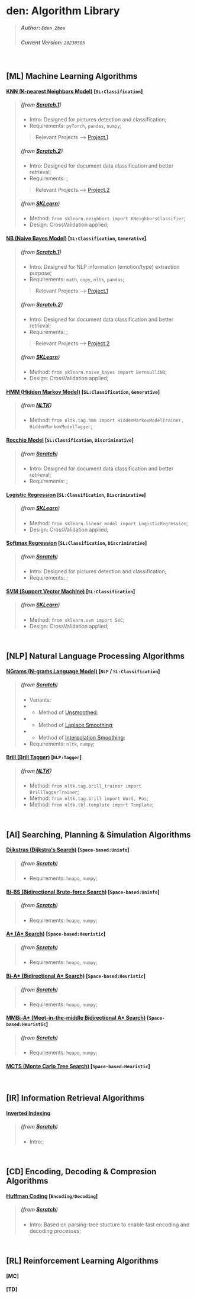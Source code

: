 # den: Algorithm Library

> #####  Author: `Eden Zhou`
> #####  Current Version: `20230505`

&nbsp;
## [ML] Machine Learning Algorithms
#### [KNN (K-nearest Neighbors Model)](https://github.com/Edennnnnnnnnn/den/tree/main/ML/KNN) [`SL:Classification`] 
> ##### (from [Scratch.1](https://github.com/Edennnnnnnnnn/den/blob/main/ML/KNN/KNN(fromScratch).py))
> - Intro: Designed for pictures detection and classification;
> - Requirements: `pyTorch`, `pandas`, `numpy`;
> > Relevant Projects --> [Project.1]()
> ##### (from [Scratch.2]())
> - Intro: Designed for document data classification and better retrieval;
> - Requirements: ;
> > Relevant Projects --> [Project.2]()
> ##### (from [SKLearn](https://github.com/Edennnnnnnnnn/den/blob/main/ML/KNN/KNN(fromSKLearn).py))
> - Method: `from sklearn.neighbors import KNeighborsClassifier`;
> - Design: CrossValidation applied;


#### [NB (Naive Bayes Model)](https://github.com/Edennnnnnnnnn/den/tree/main/ML/NB) [`SL:Classification`, `Generative`]
> ##### (from [Scratch.1](https://github.com/Edennnnnnnnnn/den/blob/main/ML/NB/NB(fromScratch).py))
> - Intro: Designed for NLP information (emotion/type) extraction purpose;
> - Requirements: `math`, `copy`, `nltk`, `pandas`;
> > Relevant Projects --> [Project.1]()
> ##### (from [Scratch.2]())
> - Intro: Designed for document data classification and better retrieval;
> - Requirements: ;
> > Relevant Projects --> [Project.2]()
> ##### (from [SKLearn](https://github.com/Edennnnnnnnnn/den/blob/main/ML/NB/NB(fromSkLearn).py))
> - Method: `from sklearn.naive_bayes import BernoulliNB`;
> - Design: CrossValidation applied;


#### [HMM (Hidden Markov Model)](https://github.com/Edennnnnnnnnn/den/tree/main/ML/HMMs) [`SL:Classification`, `Generative`] 
> ##### (from [NLTK](https://github.com/Edennnnnnnnnn/den/blob/main/ML/HMMs/HMMs(fromNLTK).py))
> - Method: `from nltk.tag.hmm import HiddenMarkovModelTrainer, HiddenMarkovModelTagger`;

#### [Rocchio Model]() [`SL:Classification`, `Discriminative`] 
> ##### (from [Scratch]())
> - Intro: Designed for document data classification and better retrieval;
> - Requirements: ;

#### [Logistic Regression](https://github.com/Edennnnnnnnnn/den/tree/main/ML/LogisticRegression) [`SL:Classification`, `Discriminative`]
> ##### (from [SKLearn](https://github.com/Edennnnnnnnnn/den/blob/main/ML/LogisticRegression/LogisticRegression(fromSKLearn).py))
> - Method: `from sklearn.linear_model import LogisticRegression`;
> - Design: CrossValidation applied;


#### [Softmax Regression]() [`SL:Classification`, `Discriminative`] 
> ##### (from [Scratch]())
> - Intro: Designed for pictures detection and classification;
> - Requirements: ;



#### [SVM (Support Vector Machine)](https://github.com/Edennnnnnnnnn/den/tree/main/ML/SVM) [`SL:Classification`] 
> ##### (from [SKLearn](https://github.com/Edennnnnnnnnn/den/blob/main/ML/SVM/SVM(fromSKLearn).py))
> - Method: `from sklearn.svm import SVC`;
> - Design: CrossValidation applied;


&nbsp;
## [NLP] Natural Language Processing Algorithms
#### [NGrams (N-grams Language Model)](https://github.com/Edennnnnnnnnn/den/tree/main/NLP/NGrams) [`NLP` / `SL:Classification`] 
> ##### (from [Scratch](https://github.com/Edennnnnnnnnn/den/blob/main/NLP/NGrams/NGrams(fromScratch).py))
> - Variants:
> - - Method of [Unsmoothed](https://github.com/Edennnnnnnnnn/den/blob/main/NLP/NGrams/NGrams(fromScratch).py#L311);
> - - Method of [Laplace Smoothing](https://github.com/Edennnnnnnnnn/den/blob/main/NLP/NGrams/NGrams(fromScratch).py#L358);
> - - Method of [Interpolation Smoothing](https://github.com/Edennnnnnnnnn/den/blob/main/NLP/NGrams/NGrams(fromScratch).py#L406);
> - Requirements: `nltk`, `numpy`;

#### [Brill (Brill Tagger)](https://github.com/Edennnnnnnnnn/den/tree/main/NLP/BrillTagger) [`NLP:Tagger`] 
> ##### (from [NLTK](https://github.com/Edennnnnnnnnn/den/blob/main/NLP/BrillTagger/BrillTagger(fromNLTK).py))
> - Method: `from nltk.tag.brill_trainer import BrillTaggerTrainer`;
> - Method: `from nltk.tag.brill import Word, Pos`;
> - Method: `from nltk.tbl.template import Template`;

&nbsp;
## [AI] Searching, Planning & Simulation Algorithms
#### [Dijkstras (Dijkstra's Search)](https://github.com/Edennnnnnnnnn/den/tree/main/Search/Dijkstras) [`Space-based:Uninfo`] 
> ##### (from [Scratch](https://github.com/Edennnnnnnnnn/den/blob/main/Search/Dijkstras/Dijkstras(fromScratch).py))
> - Requirements: `heapq`, `numpy`;


#### [Bi-BS (Bidirectional Brute-force Search)](https://github.com/Edennnnnnnnnn/den/tree/main/Search/BiBS) [`Space-based:Uninfo`] 
> ##### (from [Scratch](https://github.com/Edennnnnnnnnn/den/blob/main/Search/BiBS/BiBS(fromScratch).py))
> - Requirements: `heapq`, `numpy`;


#### [A* (A* Search)](https://github.com/Edennnnnnnnnn/den/blob/main/algorithms/)  [`Space-based:Heuristic`] 
> ##### (from [Scratch](https://github.com/Edennnnnnnnnn/den/blob/main/Search/BiBS/BiBS(fromScratch).py))
> - Requirements: `heapq`, `numpy`;


#### [Bi-A* (Bidirectional A* Search)](https://github.com/Edennnnnnnnnn/den/blob/main/algorithms/) [`Space-based:Heuristic`] 
> ##### (from [Scratch](https://github.com/Edennnnnnnnnn/den/blob/main/Search/BiBS/BiBS(fromScratch).py))
> - Requirements: `heapq`, `numpy`;


#### [MMBi-A* (Meet-in-the-middle Bidirectional A* Search)](https://github.com/Edennnnnnnnnn/den/tree/main/Search/MMBiAStar) [`Space-based:Heuristic`] 
> ##### (from [Scratch](https://github.com/Edennnnnnnnnn/den/blob/main/Search/MMBiAStar/MMBiAStar(fromScratch).py))
> - Requirements: `heapq`, `numpy`;


#### [MCTS (Monte Carlo Tree Search)](https://github.com/Edennnnnnnnnn/den/blob/main/algorithms/) [`Space-based:Heuristic`] 

&nbsp;
## [IR] Information Retrieval Algorithms
#### [Inverted Indexing]() 
> ##### (from [Scratch]())
> - Intro:;

&nbsp;
## [CD] Encoding, Decoding & Compresion Algorithms
#### [Huffman Coding](https://github.com/Edennnnnnnnnn/den/tree/main/CD/HuffmanCoding) [`Encoding/Decoding`] 
> ##### (from [Scratch](https://github.com/Edennnnnnnnnn/den/blob/main/CD/HuffmanCoding/HuffmanCoding(fromScratch).py))
> - Intro: Based on parsing-tree stucture to enable fast encoding and decoding processes;

&nbsp;
## [RL] Reinforcement Learning Algorithms

#### [MC]

#### [TD]
